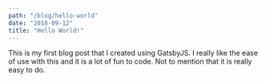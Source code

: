 ```yaml
---
path: "/blog/hello-world"
date: "2018-09-12"
title: "Hello World!"
---
```


This is my first blog post that I created using GatsbyJS. I really like the ease of use with this and it is a lot of fun to code. Not to mention that it is really easy to do. 
